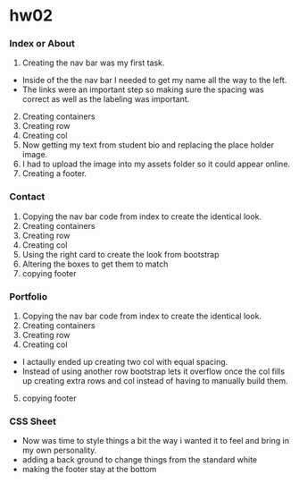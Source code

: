 # hw02

### Index or About

1.  Creating the nav bar was my first task.
* Inside of the the nav bar I needed to get my name all the way to the left.
* The links were an important step so making sure the spacing was correct as well as the labeling was important.
2. Creating containers
3. Creating row
4. Creating col
5. Now getting my text from student bio and replacing the place holder image.
6. I had to upload the image into my assets folder so it could appear online.
7. Creating a footer.


### Contact

1. Copying the nav bar code from index to create the identical look.
2. Creating containers
3. Creating row
4. Creating col
5. Using the right card to create the look from bootstrap
6. Altering the boxes to get them to match 
7. copying footer

### Portfolio

1. Copying the nav bar code from index to create the identical look.
2. Creating containers
3. Creating row
4. Creating col
* I actaully ended up creating two col with equal spacing.
* Instead of using another row bootstrap lets it overflow once the col fills up creating extra rows and col instead of having to manually build them.
5. copying footer

### CSS Sheet
* Now was time to style things a bit the way i wanted it to feel and bring in my own personality.
* adding a back ground to change things from the standard white
* making the footer stay at the bottom
